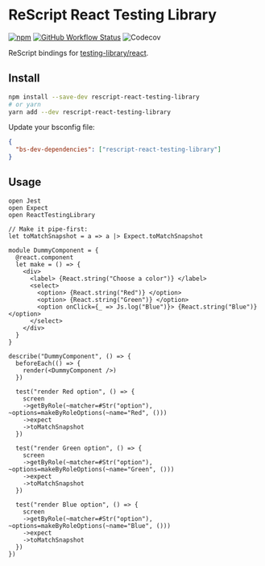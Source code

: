 # ReScript React Testing Library

[![npm](https://img.shields.io/npm/v/rescript-react-testing-library?label=version&style=flat-square)](https://www.npmjs.com/package/rescript-react-testing-library)
[![GitHub Workflow Status](https://img.shields.io/github/workflow/status/brnrdog/rescript-react-testing-library/Release?style=flat-square)](https://github.com/brnrdog/rescript-react-testing-library/actions/workflows/release.yml)
![Codecov](https://img.shields.io/codecov/c/github/brnrdog/rescript-react-testing-library?style=flat-square)

ReScript bindings for [testing-library/react](https://github.com/testing-library/react-testing-library/).

## Install

```bash
npm install --save-dev rescript-react-testing-library
# or yarn
yarn add --dev rescript-react-testing-library
```

Update your bsconfig file:

```json
{
  "bs-dev-dependencies": ["rescript-react-testing-library"]
}
```

## Usage

```res
open Jest
open Expect
open ReactTestingLibrary

// Make it pipe-first:
let toMatchSnapshot = a => a |> Expect.toMatchSnapshot

module DummyComponent = {
  @react.component
  let make = () => {
    <div>
      <label> {React.string("Choose a color")} </label>
      <select>
        <option> {React.string("Red")} </option>
        <option> {React.string("Green")} </option>
        <option onClick={_ => Js.log("Blue")}> {React.string("Blue")} </option>
      </select>
    </div>
  }
}

describe("DummyComponent", () => {
  beforeEach(() => {
    render(<DummyComponent />)
  })

  test("render Red option", () => {
    screen
    ->getByRole(~matcher=#Str("option"), ~options=makeByRoleOptions(~name="Red", ()))
    ->expect
    ->toMatchSnapshot
  })

  test("render Green option", () => {
    screen
    ->getByRole(~matcher=#Str("option"), ~options=makeByRoleOptions(~name="Green", ()))
    ->expect
    ->toMatchSnapshot
  })

  test("render Blue option", () => {
    screen
    ->getByRole(~matcher=#Str("option"), ~options=makeByRoleOptions(~name="Blue", ()))
    ->expect
    ->toMatchSnapshot
  })
})

```

